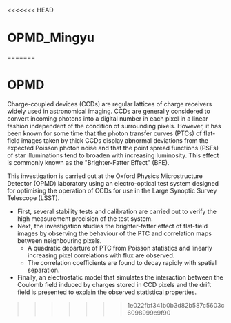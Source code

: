 <<<<<<< HEAD
# OPMD_Mingyu
=======
# OPMD

Charge-coupled devices (CCDs) are regular lattices of charge receivers widely used in astronomical imaging. CCDs are generally considered to convert incoming photons into a digital number in each pixel in a linear fashion independent of the condition of surrounding pixels. However, it has been known for some time that the photon transfer curves (PTCs) of flat-field images taken by thick CCDs display abnormal deviations from the expected Poisson photon noise and that the point spread functions (PSFs) of star illuminations tend to broaden with increasing luminosity. This effect is commonly known as the "Brighter-Fatter Effect" (BFE). 

This investigation is carried out at the Oxford Physics Microstructure Detector (OPMD) laboratory using an electro-optical test system designed for optimising the operation of CCDs for use in the Large Synoptic Survey Telescope (LSST). 

* First, several stability tests and calibration are carried out to verify the high measurement precision of the test system. 
* Next, the investigation studies the brighter-fatter effect of flat-field images by observing the behaviour of the PTC and correlation maps between neighbouring pixels. 
  * A quadratic departure of PTC from Poisson statistics and linearly increasing pixel correlations with flux are observed. 
  * The correlation coefficients are found to decay rapidly with spatial separation. 
* Finally, an electrostatic model that simulates the interaction between the Coulomb field induced by charges stored in CCD pixels and the drift field is presented to explain the observed statistical properties.
>>>>>>> 1e022fbf341b0b3d82b587c5603c6098999c9f90
